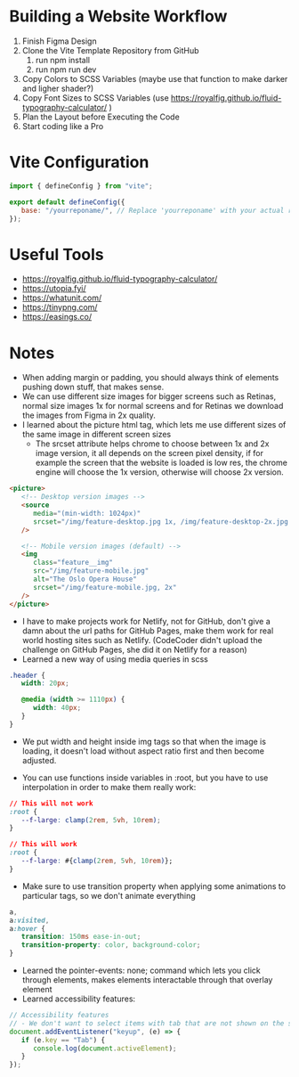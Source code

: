 # Building a Website Workflow

1. Finish Figma Design
2. Clone the Vite Template Repository from GitHub
   1. run npm install
   2. run npm run dev
3. Copy Colors to SCSS Variables (maybe use that function to make darker and ligher shader?)
4. Copy Font Sizes to SCSS Variables (use https://royalfig.github.io/fluid-typography-calculator/ )
5. Plan the Layout before Executing the Code
6. Start coding like a Pro

# Vite Configuration

```javascript
import { defineConfig } from "vite";

export default defineConfig({
   base: "/yourreponame/", // Replace 'yourreponame' with your actual repository name
});
```

# Useful Tools

-  https://royalfig.github.io/fluid-typography-calculator/
-  https://utopia.fyi/
-  https://whatunit.com/
-  https://tinypng.com/
-  https://easings.co/

# Notes

-  When adding margin or padding, you should always think of elements pushing down stuff, that makes sense.
-  We can use different size images for bigger screens such as Retinas, normal size images 1x for normal screens and for Retinas we download the images from Figma in 2x quality.
-  I learned about the picture html tag, which lets me use different sizes of the same image in different screen sizes
   -  The srcset attribute helps chrome to choose between 1x and 2x image version, it all depends on the screen pixel density, if for example the screen that the website is loaded is low res, the chrome engine will choose the 1x version, otherwise will choose 2x version.

```html
<picture>
   <!-- Desktop version images -->
   <source
      media="(min-width: 1024px)"
      srcset="/img/feature-desktop.jpg 1x, /img/feature-desktop-2x.jpg 2x"
   />

   <!-- Mobile version images (default) -->
   <img
      class="feature__img"
      src="/img/feature-mobile.jpg"
      alt="The Oslo Opera House"
      srcset="/img/feature-mobile.jpg, 2x"
   />
</picture>
```

-  I have to make projects work for Netlify, not for GitHub, don't give a damn about the url paths for GitHub Pages, make them work for real world hosting sites such as Netlify. (CodeCoder didn't upload the challenge on GitHub Pages, she did it on Netlify for a reason)
-  Learned a new way of using media queries in scss

```scss
.header {
   width: 20px;

   @media (width >= 1110px) {
      width: 40px;
   }
}
```

-  We put width and height inside img tags so that when the image is loading, it doesn't load without aspect ratio first and then become adjusted.

-  You can use functions inside variables in :root, but you have to use interpolation in order to make them really work:

```css
// This will not work
:root {
   --f-large: clamp(2rem, 5vh, 10rem);
}

// This will work
:root {
   --f-large: #{clamp(2rem, 5vh, 10rem)};
}
```

-  Make sure to use transition property when applying some animations to particular tags, so we don't animate everything

```css
a,
a:visited,
a:hover {
   transition: 150ms ease-in-out;
   transition-property: color, background-color;
}
```

-  Learned the pointer-events: none; command which lets you click through elements, makes elements interactable through that overlay element
-  Learned accessibility features:

```js
// Accessibility features
// - We don't want to select items with tab that are not shown on the screen, with this code when we press tab we can select the closebtn and the menu links that are not even visible on the screen
document.addEventListener("keyup", (e) => {
   if (e.key == "Tab") {
      console.log(document.activeElement);
   }
});
```
